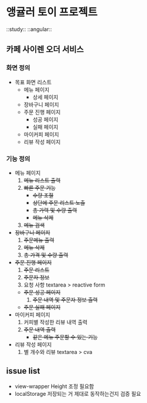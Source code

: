 # 앵귤러 토이 프로젝트
::study:: ::angular::

## 카페 사이렌 오더 서비스

### 화면 정의
* 목표 화면 리스트
	* 메뉴 페이지
		* 상세 페이지
	* 장바구니 페이지
	* 주문 진행 페이지
		* 성공 페이지
		* 실패 페이지
	* 마이커피 페이지
	* 리뷰 작성 페이지

### 기능 정의
- 메뉴 페이지
	1. ~~메뉴 리스트 출력~~
	2. ~~빠른 주문 기능~~
		- ~~수량 조절~~
		- ~~상단에 주문 리스트 노출~~
		- ~~총 가력 및 수량 출력~~
		- ~~메뉴 삭제~~
	3. ~~메뉴 검색~~
- ~~장바구니 페이지~~
	1. ~~주문메뉴 출력~~
	2. ~~메뉴 삭제~~
	3. ~~총 가격 및 수량 출력~~
- ~~주문 진행 페이지~~
	1. ~~주문 리스트~~
	2. ~~주문자 정보~~
	3. 요청 사항 textarea > reactive form
	- ~~주문 성공 페이지~~
		1. ~~주문 내역 및 주문자 정보 출력~~
	- ~~주문 실패 페이지~~
- 마이커피 페이지
	1. 커피별 작성한 리뷰 내역 출력
	2. ~~주문 내역 출력~~
		- ~~같은 메뉴 주문할 수 있는 기능~~
- 리뷰 작성 페이지
	1. 별 개수와 리뷰 textarea > cva

## issue list
- view-wrapper Height 조정 필요함
- localStorage 저장되는 거 제대로 동작하는건지 검증 필요